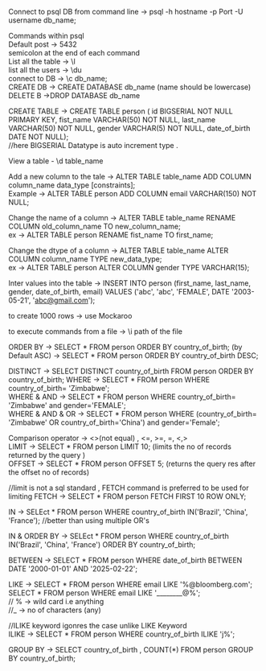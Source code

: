 Connect to psql DB from command line -> psql -h hostname -p Port -U username db_name;  

Commands within psql   
Default post -> 5432   
semicolon at the end of each command  
List all the table -> \l   
list all the users -> \du    
connect to DB -> \c db_name;  
CREATE DB -> CREATE DATABASE db_name (name should be lowercase)  
DELETE B ->DROP DATABASE db_name  

CREATE TABLE -> CREATE TABLE person ( id BIGSERIAL NOT NULL PRIMARY KEY, fist_name VARCHAR(50) NOT NULL, last_name VARCHAR(50) NOT NULL, gender VARCHAR(5) NOT NULL, date_of_birth DATE NOT NULL);  
//here BIGSERIAL Datatype is auto increment type .   

View a table - \d table_name  

Add a new column to the tale ->  ALTER TABLE table_name ADD COLUMN column_name data_type [constraints];  
Example -> ALTER TABLE person ADD COLUMN email VARCHAR(150) NOT NULL;  

Change the name of a column -> ALTER TABLE table_name RENAME COLUMN old_column_name TO new_column_name;  
ex -> ALTER TABLE person RENAME fist_name TO first_name;  

Change the dtype of a column -> ALTER TABLE table_name ALTER COLUMN column_name TYPE new_data_type;  
ex -> ALTER TABLE person ALTER COLUMN gender TYPE VARCHAR(15);  

Inter values into the table -> INSERT INTO person (first_name, last_name, gender, date_of_birth, email) VALUES ('abc', 'abc', 'FEMALE', DATE '2003-05-21', 'abc@gmail.com');  

to create 1000 rows -> use Mockaroo  

to execute commands from a file -> \i path of the file   

ORDER BY ->  SELECT * FROM person ORDER BY country_of_birth; (by Default ASC)
-> SELECT * FROM person ORDER BY country_of_birth DESC;  

DISTINCT ->  SELECT DISTINCT country_of_birth FROM person ORDER BY country_of_birth;
WHERE -> SELECT * FROM person WHERE country_of_birth= 'Zimbabwe';  
WHERE & AND -> SELECT * FROM person WHERE country_of_birth= 'Zimbabwe' and gender='FEMALE';  
WHERE & AND & OR -> SELECT * FROM person WHERE (country_of_birth= 'Zimbabwe' OR country_of_birth='China') and gender='Female';  

Comparison operator -> <>(not equal) , <=, >=, =, <,>    
LIMIT -> SELECT * FROM person LIMIT 10;  (limits the no of records returned by the query )    
OFFSET -> SELECT * FROM person OFFSET 5; (returns the query res after the offset no of records)    

//limit is not a sql standard , FETCH command is preferred to be used for limiting 
FETCH ->  SELECT * FROM person FETCH FIRST 10 ROW ONLY;    

IN -> SELEct * FROM person WHERE country_of_birth IN('Brazil', 'China', 'France');
//better than using multiple OR's     

IN & ORDER BY -> SELEct * FROM person WHERE country_of_birth IN('Brazil', 'China', 'France') ORDER BY country_of_birth;    

BETWEEN -> SELECT * FROM person WHERE date_of_birth BETWEEN DATE '2000-01-01' AND '2025-02-22';    

LIKE -> SELECT * FROM person WHERE email LIKE '%@bloomberg.com';    
SELECT * FROM person WHERE email LIKE '________@%';    
// % -> wild card i.e anything     
//_ -> no of characters (any)    

//ILIKE keyword igonres the case unlike LIKE Keyword     
ILIKE -> SELECT * FROM person WHERE country_of_birth ILIKE 'j%';   

GROUP BY -> SELECT country_of_birth , COUNT(*) FROM person GROUP BY country_of_birth;    

